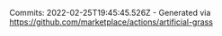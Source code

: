 Commits: 2022-02-25T19:45:45.526Z - Generated via https://github.com/marketplace/actions/artificial-grass
<br>
